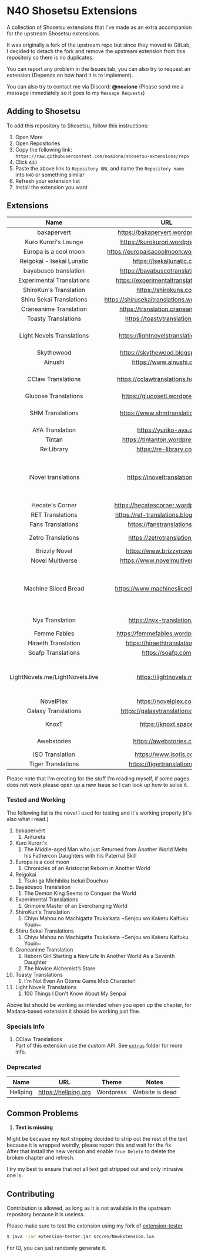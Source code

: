 # N4O Shosetsu Extensions

A collection of Shosetsu extensions that I've made as an extra accompanion for the upstream Shosetsu extensions.

It was originally a fork of the upstream repo but since they moved to GitLab, I decided to detach the fork and remove the upstream extension from this repository so there is no duplicates.

You can report any problem in the Issues tab, you can also try to request an extension (Depends on how hard it is to implement).

You can also try to contact me via Discord: **@noaione** (Please send me a message immediately so it goes to my `Message Requests`)

<!-- REPO-BRANCH-INFO -->

## Adding to Shosetsu
To add this repository to Shosetsu, follow this instructions:
1. Open More
2. Open Repositories
3. Copy the following link: `https://raw.githubusercontent.com/noaione/shosetsu-extensions/repo`
4. Click `Add`
5. Paste the above link to `Repository URL` and name the `Repository name` into `N4O` or something similar
6. Refresh your extension list
7. Install the extension you want

## Extensions
|            Name                 |                      URL                     |       Theme       | Working? | Complete     | Notes                 |
|:-------------------------------:|:--------------------------------------------:|:-----------------:|:--------:|--------------|-----------------------|
| bakapervert                     | https://bakapervert.wordpress.com            | Wordpress         | Yes      | Yes          |                       |
| Kuro Kurori's Lounge            | https://kurokurori.wordpress.com             | Wordpress         | Yes      | Yes          |                       |
| Europa is a cool moon           | https://europaisacoolmoon.wordpress.com      | Wordpress         | Yes      | Yes          |                       |
| Reigokai - Isekai Lunatic       | https://isekailunatic.com                    | Wordpress         | Yes      | Yes          |                       |
| bayabusco translation           | https://bayabuscotranslation.com             | Wordpress         | Yes      | Yes          |                       |
| Experimental Translations       | https://experimentaltranslations.com         | Wordpress         | Yes      | Yes          |                       |
| ShiroKun's Translation          | https://shirokuns.com                        | Wordpress         | Yes      | Yes          |                       |
| Shiru Sekai Translations        | https://shirusekaitranslations.wordpress.com | Wordpress         | Yes      | Yes          |                       |
| Craneanime Translation          | https://translation.craneanime.xyz           | Wordpress         | Yes      | Yes          |                       |
| Toasty Translations             | https://toastytranslations.com               | Wordpress         | Yes      | Yes          |                       |
| Light Novels Translations       | https://lightnovelstranslations.com          | WooCommerce/WP    | Kinda    | Maybe        | Web update, need test |
| Skythewood                      | https://skythewood.blogspot.com              | Blogspot          | Yes      | Yes          |                       |
| Ainushi                         | https://www.ainushi.com                      | Wordpress         | Yes      | Yes          |                       |
| CClaw Translations              | https://cclawtranslations.home.blog          | Wordpress         | Yes      | Yes          | Use extra API mapping |
| Glucose Translations            | https://glucosetl.wordpress.com              | Wordpress         | Yes      | Yes          |                       |
| SHM Translations                | https://www.shmtranslations.com              | Wordpress         | Kinda    | Maybe        | Some novel are broken |
| AYA Translation                 | https://yuriko-aya.cc                        | Wordpress         | Yes      | Yes          |                       |
| Tintan                          | https://tintanton.wordpress.com              | Wordpress         | Yes      | Yes          |                       |
| Re:Library                      | https://re-library.com                       | Wordpress         | Yes      | Yes          |                       |
| iNovel translations             | https://inoveltranslation.com                | Chakra UI/Next.js | Maybe    | Yes          | Skipped CI testing, some broken Markdown conversion |
| Hecate's Corner                 | https://hecatescorner.wordpress.com          | Wordpress         | Yes      | Yes          |                       |
| RET Translations                | https://ret-translations.blogspot.com        | Blogspot          | Yes      | Yes          |                       |
| Fans Translations               | https://fanstranslations.com                 | Madara            | Yes      | Yes          |                       |
| Zetro Translations              | https://zetrotranslation.com                 | Madara            | Yes      | Yes          | Used fixed lib        |
| Brizzly Novel                   | https://www.brizzynovel.com                  | Madara            | Yes      | Yes          |                       |
| Novel Multiverse                | https://www.novelmultiverse.com              | Madara            | Yes      | Yes          |                       |
| Machine Sliced Bread            | https://www.machineslicedbread.xyz           | Wordpress         | Maybe    | Kinda        | Skipped CI testing, skipped novel outgoing links |
| Nyx Translation                 | https://nyx-translation.com                  | Wordpress         | Maybe    | Yes          | Skipped CI testing    |
| Femme Fables                    | https://femmefables.wordpress.com            | Wordpress         | Yes      | Yes          |                       |
| Hiraeth Translation             | https://hiraethtranslation.com               | Madara            | Yes      | Yes          |                       |
| Soafp Translations              | https://soafp.com                            | Wordpress         | Yes      | Yes          |                       |
| LightNovels.me/LightNovels.live | https://lightnovels.me                       | Custom/Next.js    | Yes      | Maybe        | Skipped CI testing, has a hard pagination limit |
| NovelPlex                       | https://novelplex.com                        | Custom?/Wordpress | Yes      | Maybe        |                       |
| Galaxy Translations             | https://galaxytranslations97.com             | Madara            | Yes      | Yes          |                       |
| KnoxT                           | https://knoxt.space                          | Bixbox            | Yes      | Maybe        | Skipped CI testing    |
| Awebstories                     | https://awebstories.com                      | Bixbox            | Yes      | Maybe        | Skipped CI testing    |
| ISO Translation                 | https://www.isotls.com                       | Custom?/Wordpress | Yes      | Maybe        |                       |
| Tiger Translations              | https://tigertranslations.org                | Wordpress         | Yes      | Maybe        |                       |

Please note that I'm creating for the stuff I'm reading myself, if some pages does not work please open up a new Issue so I can look up how to solve it.

### Tested and Working
The following list is the novel I used for testing and it's working properly (it's also what I read.)

1. bakapervert
   1. Arifureta
2. Kuro Kurori's
   1. The Middle-aged Man who just Returned from Another World Melts his Fathercon Daughters with his Paternal Skill
3. Europa is a cool moon
   1. Chronicles of an Aristocrat Reborn in Another World
4. Reigokai
   1. Tsuki ga Michibiku Isekai Douchuu
5. Bayabusco Translation
   1. The Demon King Seems to Conquer the World
6. Experimental Translations
   1. Grimoire Master of an Everchanging World
7. ShiroKun's Translation
   1. Chiyu Mahou no Machigatta Tsukaikata \~Senjou wo Kakeru Kaifuku Youin\~
8. Shiru Sekai Translations
   1. Chiyu Mahou no Machigatta Tsukaikata \~Senjou wo Kakeru Kaifuku Youin\~
9. Craneanime Translation
   1. Reborn Girl Starting a New Life In Another World As a Seventh Daughter
   2. The Novice Alchemist’s Store
10. Toasty Translations
    1. I'm Not Even An Otome Game Mob Character!
11. Light Novels Translations
    1.  100 Things I Don't Know About My Senpai

Above list should be working as intended when you open up the chapter, for Madara-based extension it should be working just fine.

### Specials Info
1. CClaw Translations<br />
   Part of this extension use the custom API. See [`extras`](https://github.com/noaione/shosetsu-extensions/tree/dev/extras) folder for more info.

### Deprecated

|            Name           |                      URL                     |       Theme       | Notes                 |
|:-------------------------:|:--------------------------------------------:|:-----------------:|-----------------------|
| Hellping                  | https://hellping.org                         | Wordpress         | Website is dead       |

## Common Problems

1. **Text is missing**

Might be because my text stripping decided to strip out the rest of the text because it is wrapped weirdly, please report this and wait for the fix.<br />
After that install the new version and enable `True Delete` to delete the broken chapter and refresh.

I try my best to ensure that not all text got stripped out and only intrusive one is.

## Contributing

Contribution is allowed, as long as it is not available in the upstream repository because it is useless.

Please make sure to test the extension using my fork of [extension-tester](https://github.com/noaione/shosetsu-ext-tester)

```sh
$ java -jar extension-tester.jar src/en/NewExtension.lua
```

For ID, you can just randomly generate it.
